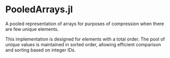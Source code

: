 # PooledArrays.jl
A pooled representation of arrays for purposes of compression when there are few unique elements.

This implementation is designed for elements with a total order. The pool of unique values is
maintained in sorted order, allowing efficient comparison and sorting based on integer IDs.
